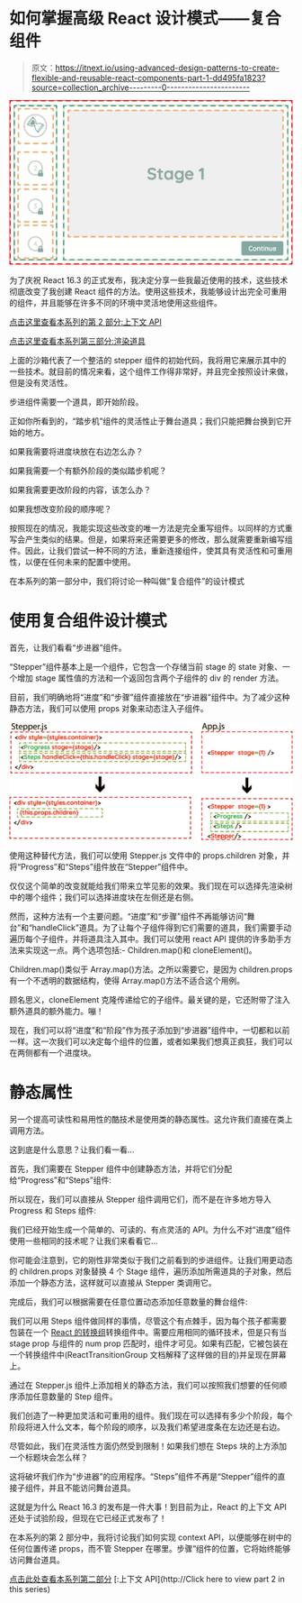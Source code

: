 # 如何掌握高级 React 设计模式——复合组件

> 原文：<https://itnext.io/using-advanced-design-patterns-to-create-flexible-and-reusable-react-components-part-1-dd495fa1823?source=collection_archive---------0----------------------->

![](img/585ce2a891a5f48b1066aa4c98f5572d.png)

为了庆祝 React 16.3 的正式发布，我决定分享一些我最近使用的技术，这些技术彻底改变了我创建 React 组件的方法。使用这些技术，我能够设计出完全可重用的组件，并且能够在许多不同的环境中灵活地使用这些组件。

[点击这里查看本系列的第 2 部分:上下文 API](/using-advanced-design-patterns-to-create-flexible-and-reusable-react-components-part-2-react-3c5662b997ab)

[点击这里查看本系列第三部分:渲染道具](/using-advanced-design-patterns-to-create-flexible-and-reusable-react-components-part-3-render-d7517dfe72bc)

上面的沙箱代表了一个整洁的 stepper 组件的初始代码，我将用它来展示其中的一些技术。就目前的情况来看，这个组件工作得非常好，并且完全按照设计来做，但是没有灵活性。

步进组件需要一个道具，即开始阶段。

正如你所看到的，“踏步机”组件的灵活性止于舞台道具；我们只能把舞台换到它开始的地方。

如果我需要将进度块放在右边怎么办？

如果我需要一个有额外阶段的类似踏步机呢？

如果我需要更改阶段的内容，该怎么办？

如果我想改变阶段的顺序呢？

按照现在的情况，我能实现这些改变的唯一方法是完全重写组件。以同样的方式重写会产生类似的结果。但是，如果将来还需要更多的修改，那么就需要重新编写组件。因此，让我们尝试一种不同的方法，重新连接组件，使其具有灵活性和可重用性，以便在任何未来的配置中使用。

在本系列的第一部分中，我们将讨论一种叫做“复合组件”的设计模式

# 使用复合组件设计模式

首先，让我们看看“步进器”组件。

“Stepper”组件基本上是一个组件，它包含一个存储当前 stage 的 state 对象、一个增加 stage 属性值的方法和一个返回包含两个子组件的 div 的 render 方法。

目前，我们明确地将“进度”和“步骤”组件直接放在“步进器”组件中。为了减少这种静态方法，我们可以使用 props 对象来动态注入子组件。

![](img/925c42df1507c3c8edacebff0fd34cfc.png)

使用这种替代方法，我们可以使用 Stepper.js 文件中的 props.children 对象，并将“Progress”和“Steps”组件放在“Stepper”组件中。

仅仅这个简单的改变就能给我们带来立竿见影的效果。我们现在可以选择先渲染树中的哪个组件；我们可以选择进度块在左侧还是右侧。

然而，这种方法有一个主要问题。“进度”和“步骤”组件不再能够访问“舞台”和“handleClick”道具。为了让每个子组件得到它们需要的道具，我们需要手动遍历每个子组件，并将道具注入其中。我们可以使用 react API 提供的许多助手方法来实现这一点。两个选项包括:- Children.map()和 cloneElement()。

Children.map()类似于 Array.map()方法。之所以需要它，是因为 children.props 有一个不透明的数据结构，使得 Array.map()方法不适合这个用例。

顾名思义，cloneElement 克隆传递给它的子组件。最关键的是，它还附带了注入额外道具的额外能力。嘣！

现在，我们可以将“进度”和“阶段”作为孩子添加到“步进器”组件中，一切都和以前一样。这一次我们可以决定每个组件的位置，或者如果我们想真正疯狂，我们可以在两侧都有一个进度块。

# 静态属性

另一个提高可读性和易用性的酷技术是使用类的静态属性。这允许我们直接在类上调用方法。

这到底是什么意思？让我们看一看…

首先，我们需要在 Stepper 组件中创建静态方法，并将它们分配给“Progress”和“Steps”组件:

所以现在，我们可以直接从 Stepper 组件调用它们，而不是在许多地方导入 Progress 和 Steps 组件:

我们已经开始生成一个简单的、可读的、有点灵活的 API。为什么不对“进度”组件使用一些相同的技术呢？让我们来看看它…

你可能会注意到，它的刚性非常类似于我们之前看到的步进组件。让我们用更动态的 children.props 对象替换 4 个 Stage 组件，遍历添加所需道具的子对象，然后添加一个静态方法，这样就可以直接从 Stepper 类调用它。

完成后，我们可以根据需要在任意位置动态添加任意数量的舞台组件:

我们可以用 Steps 组件做同样的事情，尽管这个有点棘手，因为每个孩子都需要包装在一个 [React 的转换组](https://reactcommunity.org/react-transition-group/)转换组件中。需要应用相同的循环技术，但是只有当 stage prop 与组件的 num prop 匹配时，组件才可见。如果有匹配，它被包装在一个转换组件中(ReactTransitionGroup 文档解释了这样做的目的)并呈现在屏幕上。

通过在 Stepper.js 组件上添加相关的静态方法，我们可以按照我们想要的任何顺序添加任意数量的 Step 组件。

我们创造了一种更加灵活和可重用的组件。我们现在可以选择有多少个阶段，每个阶段将进入什么文本，每个阶段的顺序，以及我们希望进度条在左边还是右边。

尽管如此，我们在灵活性方面仍然受到限制！如果我们想在 Steps 块的上方添加一个标题块会怎么样？

这将破坏我们作为“步进器”的应用程序。“Steps”组件不再是“Stepper”组件的直接子组件，并且不能访问舞台道具。

这就是为什么 React 16.3 的发布是一件大事！到目前为止，React 的上下文 API 还处于试验阶段，但现在它已经正式发布了！

在本系列的第 2 部分中，我将讨论我们如何实现 context API，以便能够在树中的任何位置传递 props，而不管 Stepper 在哪里。步骤”组件的位置，它将始终能够访问舞台道具。

[点击此处查看本系列第二部分](https://medium.com/@shaundavidhutch/using-advanced-design-patterns-to-create-flexible-and-reusable-react-components-part-2-react-3c5662b997ab) [:上下文 API](http://Click here to view part 2 in this series)